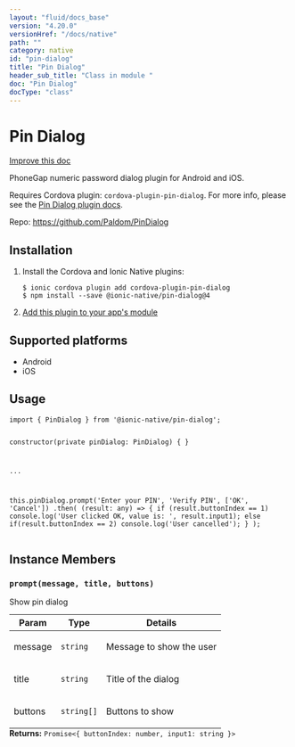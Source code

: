 ```yaml
---
layout: "fluid/docs_base"
version: "4.20.0"
versionHref: "/docs/native"
path: ""
category: native
id: "pin-dialog"
title: "Pin Dialog"
header_sub_title: "Class in module "
doc: "Pin Dialog"
docType: "class"
---
```


<h1 class="api-title">Pin Dialog</h1>

<a class="improve-v2-docs" href="http://github.com/ionic-team/ionic-native/edit/master/src/@ionic-native/plugins/pin-dialog/index.ts#L1">
  Improve this doc
</a>







<p>PhoneGap numeric password dialog plugin for Android and iOS.</p>
<p>Requires Cordova plugin: <code>cordova-plugin-pin-dialog</code>. For more info, please see the <a href="https://github.com/Paldom/PinDialog">Pin Dialog plugin docs</a>.</p>


<p>Repo:
  <a href="https://github.com/Paldom/PinDialog">
    https://github.com/Paldom/PinDialog
  </a>
</p>


<h2><a class="anchor" name="installation" href="#installation"></a>Installation</h2>
<ol class="installation">
  <li>Install the Cordova and Ionic Native plugins:<br>
    <pre><code class="nohighlight">$ ionic cordova plugin add cordova-plugin-pin-dialog
$ npm install --save @ionic-native/pin-dialog@4
</code></pre>
  </li>
  <li><a href="https://ionicframework.com/docs/native/#Add_Plugins_to_Your_App_Module">Add this plugin to your app's module</a></li>
</ol>



<h2><a class="anchor" name="platforms" href="#platforms"></a>Supported platforms</h2>
<ul>
  <li>Android</li><li>iOS</li>
</ul>






<h2><a class="anchor" name="usage" href="#usage"></a>Usage</h2>
<pre><code class="lang-typescript">import { PinDialog } from &#39;@ionic-native/pin-dialog&#39;;


constructor(private pinDialog: PinDialog) { }

...

this.pinDialog.prompt(&#39;Enter your PIN&#39;, &#39;Verify PIN&#39;, [&#39;OK&#39;, &#39;Cancel&#39;])
  .then(
    (result: any) =&gt; {
      if (result.buttonIndex == 1) console.log(&#39;User clicked OK, value is: &#39;, result.input1);
      else if(result.buttonIndex == 2) console.log(&#39;User cancelled&#39;);
    }
  );
</code></pre>








<h2><a class="anchor" name="instance-members" href="#instance-members"></a>Instance Members</h2>
<h3><a class="anchor" name="prompt" href="#prompt"></a><code>prompt(message,&nbsp;title,&nbsp;buttons)</code></h3>




Show pin dialog
<table class="table param-table" style="margin:0;">
  <thead>
  <tr>
    <th>Param</th>
    <th>Type</th>
    <th>Details</th>
  </tr>
  </thead>
  <tbody>
  <tr>
    <td>
      message</td>
    <td>
      <code>string</code>
    </td>
    <td>
      <p>Message to show the user</p>
</td>
  </tr>
  
  <tr>
    <td>
      title</td>
    <td>
      <code>string</code>
    </td>
    <td>
      <p>Title of the dialog</p>
</td>
  </tr>
  
  <tr>
    <td>
      buttons</td>
    <td>
      <code>string[]</code>
    </td>
    <td>
      <p>Buttons to show</p>
</td>
  </tr>
  </tbody>
</table>

<div class="return-value" markdown="1">
  <i class="icon ion-arrow-return-left"></i>
  <b>Returns:</b> <code>Promise&lt;{ buttonIndex: number, input1: string }&gt;</code> 
</div>






